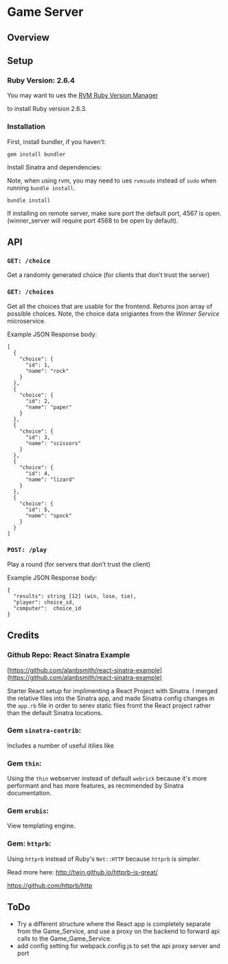 # Game Server

## Overview

## Setup

### Ruby Version: 2.6.4

You may want to ues the [RVM Ruby Version Manager](https://rvm.io/rvm/install)

to install Ruby version 2.6.3.

### Installation

First, install bundler, if you haven’t:

```
gem install bundler
```

Install Sinatra and dependencies:

Note, when using rvm, you may need to ues `rvmsudo` instead of `sudo`
when running `bundle install`.

```
bundle install
```

If installing on remote server, make sure port the default port, 4567 is open.
(winner_server will require port 4568 to be open by default).

## API

### `GET: /choice`

Get a randomly generated choice (for clients that don’t trust the server)

### `GET: /choices`

Get all the choices that are usable for the frontend. Returns json array of
possible choices. Note, the choice data origiantes from the _Winner Service_
microservice.

Example JSON Response body:

```
[
  {
    "choice": {
      "id": 1,
      "name": "rock"
    }
  },
  {
    "choice": {
      "id": 2,
      "name": "paper"
    }
  },
  {
    "choice": {
      "id": 3,
      "name": "scissors"
    }
  },
  {
    "choice": {
      "id": 4,
      "name": "lizard"
    }
  },
  {
    "choice": {
      "id": 5,
      "name": "spock"
    }
  }
]
```

### `POST: /play`

Play a round (for servers that don’t trust the client)

Example JSON Response body:

```
{
  "results": string [12] (win, lose, tie),
  "player": choice_id,
  "computer":  choice_id
}
```

## Credits

### Github Repo: React Sinatra Example

[https://github.com/alanbsmith/react-sinatra-example](https://github.com/alanbsmith/react-sinatra-example)

Starter React setup for implimenting a React Project with Sinatra. I merged the
relative files into the Sinatra app, and made Sinatra config changes in the
`app.rb` file in order to serev static files fromt the React project rather
than the default Sinatra locations.

### Gem `sinatra-contrib`:

Includes a number of useful itilies like

### Gem `thin`:

Using the `thin` webserver instead of default `webrick` because it's more
performant and has more features, as recmmended by Sinatra
documentation.

### Gem `erubis`:

View templating engine.

### Gem: `httprb`:

Using `httprb` instead of Ruby's `Net::HTTP` because `httprb` is simpler.

Read more here:
http://twin.github.io/httprb-is-great/

https://github.com/httprb/http

## ToDo

- Try a different structure where the React app is completely separate from the
  Game_Service, and use a proxy on the backend to forward api calls to the
  Game_Game_Service.
- add config setting for webpack.config.js to set the api proxy server and port
